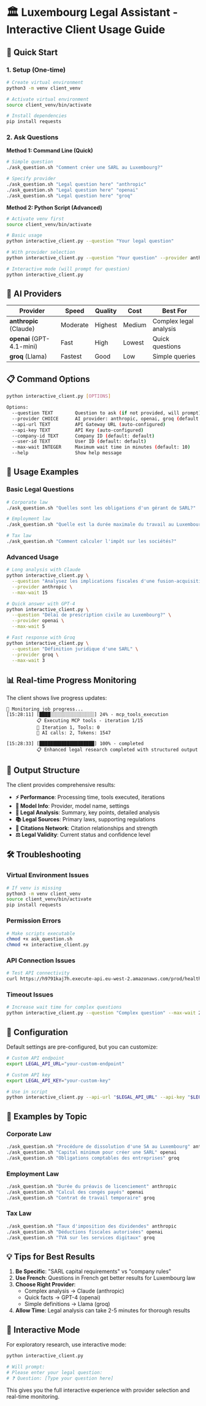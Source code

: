 # 🏛️ Luxembourg Legal Assistant - Interactive Client Usage Guide

## 🚀 Quick Start

### 1. Setup (One-time)

```bash
# Create virtual environment
python3 -m venv client_venv

# Activate virtual environment
source client_venv/bin/activate

# Install dependencies
pip install requests
```

### 2. Ask Questions

**Method 1: Command Line (Quick)**
```bash
# Simple question
./ask_question.sh "Comment créer une SARL au Luxembourg?"

# Specify provider
./ask_question.sh "Legal question here" "anthropic"
./ask_question.sh "Legal question here" "openai"  
./ask_question.sh "Legal question here" "groq"
```

**Method 2: Python Script (Advanced)**
```bash
# Activate venv first
source client_venv/bin/activate

# Basic usage
python interactive_client.py --question "Your legal question"

# With provider selection
python interactive_client.py --question "Your question" --provider anthropic

# Interactive mode (will prompt for question)
python interactive_client.py
```

## 🤖 AI Providers

| Provider | Speed | Quality | Cost | Best For |
|----------|-------|---------|------|----------|
| **anthropic** (Claude) | Moderate | Highest | Medium | Complex legal analysis |
| **openai** (GPT-4.1-mini) | Fast | High | Lowest | Quick questions |
| **groq** (Llama) | Fastest | Good | Low | Simple queries |

## 📋 Command Options

```bash
python interactive_client.py [OPTIONS]

Options:
  --question TEXT        Question to ask (if not provided, will prompt)
  --provider CHOICE      AI provider: anthropic, openai, groq (default: anthropic)
  --api-url TEXT         API Gateway URL (auto-configured)
  --api-key TEXT         API Key (auto-configured)
  --company-id TEXT      Company ID (default: default)
  --user-id TEXT         User ID (default: default)
  --max-wait INTEGER     Maximum wait time in minutes (default: 10)
  --help                 Show help message
```

## 🎯 Usage Examples

### Basic Legal Questions

```bash
# Corporate law
./ask_question.sh "Quelles sont les obligations d'un gérant de SARL?"

# Employment law
./ask_question.sh "Quelle est la durée maximale du travail au Luxembourg?"

# Tax law
./ask_question.sh "Comment calculer l'impôt sur les sociétés?"
```

### Advanced Usage

```bash
# Long analysis with Claude
python interactive_client.py \
  --question "Analysez les implications fiscales d'une fusion-acquisition" \
  --provider anthropic \
  --max-wait 15

# Quick answer with GPT-4
python interactive_client.py \
  --question "Délai de prescription civile au Luxembourg?" \
  --provider openai \
  --max-wait 5

# Fast response with Groq
python interactive_client.py \
  --question "Définition juridique d'une SARL" \
  --provider groq \
  --max-wait 3
```

## 📊 Real-time Progress Monitoring

The client shows live progress updates:

```
📡 Monitoring job progress...
[15:28:11] [████░░░░░░░░░░░░░░░░] 24% - mcp_tools_execution
           📋 Executing MCP tools - iteration 1/15
           🔧 Iteration 1, Tools: 0
           🤖 AI calls: 2, Tokens: 1547

[15:28:33] [████████████████████] 100% - completed
           📋 Enhanced legal research completed with structured output
```

## 📖 Output Structure

The client provides comprehensive results:

- **⚡ Performance**: Processing time, tools executed, iterations
- **🤖 Model Info**: Provider, model name, settings
- **📖 Legal Analysis**: Summary, key points, detailed analysis
- **📚 Legal Sources**: Primary laws, supporting regulations
- **🔗 Citations Network**: Citation relationships and strength
- **⚖️ Legal Validity**: Current status and confidence level

## 🛠️ Troubleshooting

### Virtual Environment Issues
```bash
# If venv is missing
python3 -m venv client_venv
source client_venv/bin/activate
pip install requests
```

### Permission Errors
```bash
# Make scripts executable
chmod +x ask_question.sh
chmod +x interactive_client.py
```

### API Connection Issues
```bash
# Test API connectivity
curl https://h9791kaj7h.execute-api.eu-west-2.amazonaws.com/prod/health
```

### Timeout Issues
```bash
# Increase wait time for complex questions
python interactive_client.py --question "Complex question" --max-wait 20
```

## 🔧 Configuration

Default settings are pre-configured, but you can customize:

```bash
# Custom API endpoint
export LEGAL_API_URL="your-custom-endpoint"

# Custom API key
export LEGAL_API_KEY="your-custom-key"

# Use in script
python interactive_client.py --api-url "$LEGAL_API_URL" --api-key "$LEGAL_API_KEY"
```

## 📝 Examples by Topic

### Corporate Law
```bash
./ask_question.sh "Procédure de dissolution d'une SA au Luxembourg" anthropic
./ask_question.sh "Capital minimum pour créer une SARL" openai
./ask_question.sh "Obligations comptables des entreprises" groq
```

### Employment Law
```bash
./ask_question.sh "Durée du préavis de licenciement" anthropic
./ask_question.sh "Calcul des congés payés" openai
./ask_question.sh "Contrat de travail temporaire" groq
```

### Tax Law
```bash
./ask_question.sh "Taux d'imposition des dividendes" anthropic
./ask_question.sh "Déductions fiscales autorisées" openai
./ask_question.sh "TVA sur les services digitaux" groq
```

## 💡 Tips for Best Results

1. **Be Specific**: "SARL capital requirements" vs "company rules"
2. **Use French**: Questions in French get better results for Luxembourg law
3. **Choose Right Provider**: 
   - Complex analysis → Claude (anthropic)
   - Quick facts → GPT-4 (openai)
   - Simple definitions → Llama (groq)
4. **Allow Time**: Legal analysis can take 2-5 minutes for thorough results

## 🎯 Interactive Mode

For exploratory research, use interactive mode:

```bash
python interactive_client.py

# Will prompt:
# Please enter your legal question:
# ❓ Question: [Type your question here]
```

This gives you the full interactive experience with provider selection and real-time monitoring.